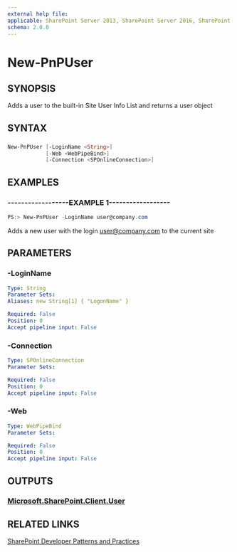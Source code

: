 ```yaml
---
external help file:
applicable: SharePoint Server 2013, SharePoint Server 2016, SharePoint Online
schema: 2.0.0
---
```

# New-PnPUser

## SYNOPSIS
Adds a user to the built-in Site User Info List and returns a user object

## SYNTAX 

### 
```powershell
New-PnPUser [-LoginName <String>]
            [-Web <WebPipeBind>]
            [-Connection <SPOnlineConnection>]
```

## EXAMPLES

### ------------------EXAMPLE 1------------------
```powershell
PS:> New-PnPUser -LoginName user@company.com
```

Adds a new user with the login user@company.com to the current site

## PARAMETERS

### -LoginName


```yaml
Type: String
Parameter Sets: 
Aliases: new String[1] { "LogonName" }

Required: False
Position: 0
Accept pipeline input: False
```

### -Connection


```yaml
Type: SPOnlineConnection
Parameter Sets: 

Required: False
Position: 0
Accept pipeline input: False
```

### -Web


```yaml
Type: WebPipeBind
Parameter Sets: 

Required: False
Position: 0
Accept pipeline input: False
```

## OUTPUTS

### [Microsoft.SharePoint.Client.User](https://msdn.microsoft.com/en-us/library/microsoft.sharepoint.client.user.aspx)

## RELATED LINKS

[SharePoint Developer Patterns and Practices](http://aka.ms/sppnp)